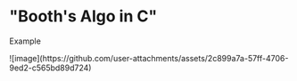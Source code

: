<h1>"Booth's Algo in C"</h1> 

<p>Example</p>
![image](https://github.com/user-attachments/assets/2c899a7a-57ff-4706-9ed2-c565bd89d724)

